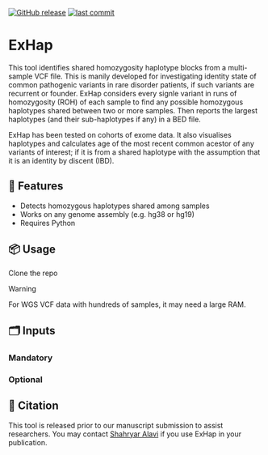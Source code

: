 [![GitHub release](https://img.shields.io/github/v/release/Schahrjar/ExHap)](https://github.com/Schahrjar/ExHap/releases/latest)
[![last commit](https://img.shields.io/github/last-commit/Schahrjar/ExHap)](https://github.com/Schahrjar/ExHap/commits/main)

# ExHap
This tool identifies shared homozygosity haplotype blocks from a multi-sample VCF file. This is manily developed for investigating identity state of common pathogenic variants in rare disorder patients, if such variants are recurrent or founder. ExHap considers every signle variant in runs of homozygosity (ROH) of each sample to find any possible homozygous haplotypes shared between two or more samples. Then reports the largest haplotypes (and their sub-haplotypes if any) in a BED file.

ExHap has been tested on cohorts of exome data. It also visualises haplotypes and calculates age of the most recent common acestor of any variants of interest; if it is from a shared haplotype with the assumption that it is an identity by discent (IBD).

## 🔧 Features
- Detects homozygous haplotypes shared among samples
- Works on any genome assembly (e.g. hg38 or hg19)
- Requires Python

## 📦 Usage
Clone the repo

> [!WARNING]
> For WGS VCF data with hundreds of samples, it may need a large RAM.

## 🗂️ Inputs
### Mandatory
### Optional

## 📜 Citation

This tool is released prior to our manuscript submission to assist researchers. You may contact [Shahryar Alavi](https://schahrjar.github.io/) if you use ExHap in your publication.

